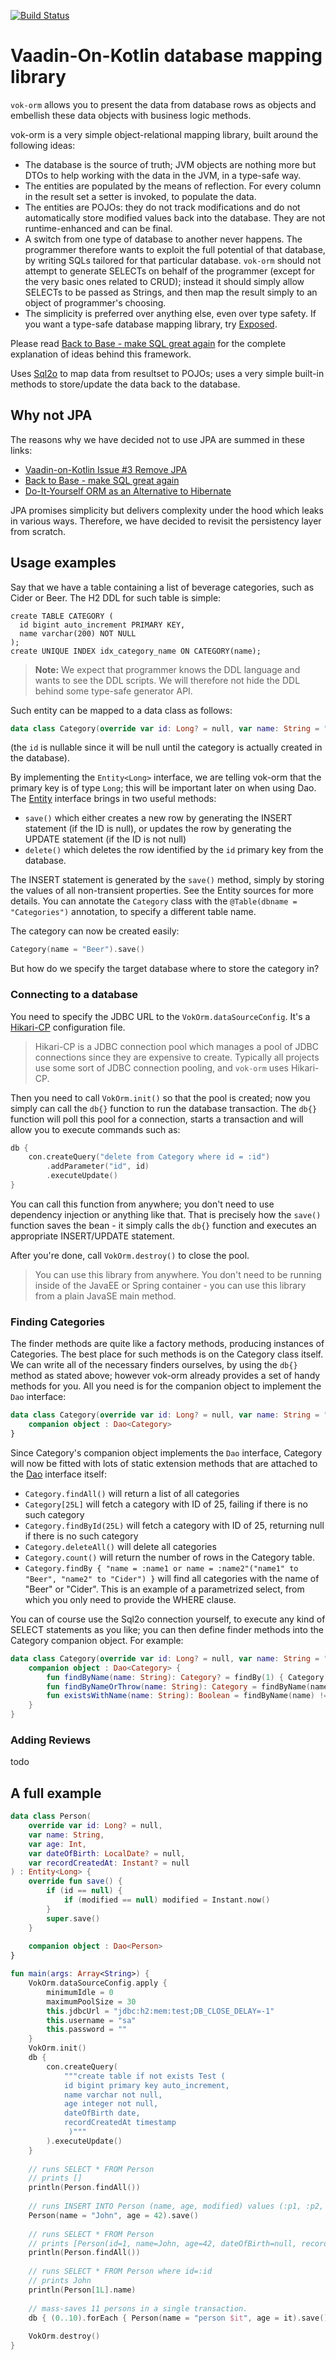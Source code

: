 [![Build Status](https://travis-ci.org/mvysny/vok-orm.svg?branch=master)](https://travis-ci.org/mvysny/vok-orm)

# Vaadin-On-Kotlin database mapping library

`vok-orm` allows you to present the data from database rows as objects and embellish these data objects with business logic methods.

vok-orm is a very simple object-relational mapping library, built around the following ideas:

* The database is the source of truth; JVM objects are nothing more but DTOs to help working with the data in the JVM, in a type-safe way.
* The entities are populated by the means of reflection. For every column in the result set a setter is invoked, to populate the data.
* The entities are POJOs: they do not track modifications and do not automatically store modified values back into the database. They are not runtime-enhanced and can be final.
* A switch from one type of database to another never happens. The programmer therefore wants to exploit the full potential of that database, by writing SQLs tailored for that particular database.
  `vok-orm` should not attempt to generate SELECTs on behalf of the programmer (except for the very basic ones related to CRUD);
  instead it should simply allow SELECTs to be passed as Strings, and then map the result simply to an object of programmer's choosing.
* The simplicity is preferred over anything else, even over type safety. If you want a type-safe database mapping library,
  try [Exposed](https://github.com/JetBrains/Exposed).

Please read [Back to Base - make SQL great again](http://mavi.logdown.com/posts/5771422)
for the complete explanation of ideas behind this framework.

Uses [Sql2o](https://www.sql2o.org/) to map data from resultset to POJOs; uses a very simple built-in methods to store/update the data back to the database.

## Why not JPA

The reasons why we have decided not to use JPA are summed in these links:

* [Vaadin-on-Kotlin Issue #3 Remove JPA](https://github.com/mvysny/vaadin-on-kotlin/issues/3)
* [Back to Base - make SQL great again](http://mavi.logdown.com/posts/5771422)
* [Do-It-Yourself ORM as an Alternative to Hibernate](https://blog.philipphauer.de/do-it-yourself-orm-alternative-hibernate-drawbacks/)

JPA promises simplicity but delivers complexity under the hood which leaks in various ways. Therefore, we have decided to revisit the persistency layer from scratch.

## Usage examples

Say that we have a table containing a list of beverage categories, such as Cider or Beer. The H2 DDL for such table is simple:

```sql92
create TABLE CATEGORY (
  id bigint auto_increment PRIMARY KEY,
  name varchar(200) NOT NULL
);
create UNIQUE INDEX idx_category_name ON CATEGORY(name);
```

> **Note:** We expect that programmer knows the DDL language and wants to see the DDL scripts.
We will therefore not hide the DDL behind some type-safe generator API.

Such entity can be mapped to a data class as follows:
```kotlin
data class Category(override var id: Long? = null, var name: String = "") : Entity<Long>
```
(the `id` is nullable since it will be null until the category is actually created in the database).

By implementing the `Entity<Long>` interface, we are telling vok-orm that the primary key is of type `Long`; this will be important later on when using Dao.
The [Entity](src/main/kotlin/com/github/vokorm/Mapping.kt) interface brings in two useful methods:

* `save()` which either creates a new row by generating the INSERT statement (if the ID is null), or updates the row by generating the UPDATE statement (if the ID is not null)
* `delete()` which deletes the row identified by the `id` primary key from the database.

The INSERT statement is generated by the `save()` method, simply by storing the values of all non-transient properties. See the Entity sources for more details.
You can annotate the `Category` class with the `@Table(dbname = "Categories")` annotation, to specify a different table name.

The category can now be created easily:

```kotlin
Category(name = "Beer").save()
```

But how do we specify the target database where to store the category in? 

### Connecting to a database

You need to specify the JDBC URL
to the `VokOrm.dataSourceConfig`. It's a [Hikari-CP](https://brettwooldridge.github.io/HikariCP/) configuration file.

> Hikari-CP is a JDBC connection pool which manages a pool of JDBC connections since they are expensive to create. Typically all projects
use some sort of JDBC connection pooling, and `vok-orm` uses Hikari-CP.

Then you need to call `VokOrm.init()` so that the pool is created; now you simply can call the `db{}` function to run the
database transaction. The `db{}` function will poll this pool for a connection, starts a transaction and will allow you to execute commands such as:

```kotlin
db {
    con.createQuery("delete from Category where id = :id")
        .addParameter("id", id)
        .executeUpdate()
}
```

You can call this function from anywhere; you don't need to use dependency injection or anything like that.
That is precisely how the `save()` function saves the bean - it simply calls the `db{}` function and executes
an appropriate INSERT/UPDATE statement.

After you're done, call `VokOrm.destroy()` to close the pool.

> You can use this library from anywhere. You don't need to be running inside of the JavaEE or Spring container -
you can use this library from a plain JavaSE main method.

### Finding Categories

The finder methods are quite like a factory methods, producing instances of Categories. The best place for such
methods is on the Category class itself. We can write all of the necessary finders ourselves, by using the `db{}`
method as stated above; however vok-orm already provides a set of handy methods for you. All you need
is for the companion object to implement the `Dao` interface:

```kotlin
data class Category(override var id: Long? = null, var name: String = "") : Entity<Long> {
    companion object : Dao<Category>
}
```

Since Category's companion object implements the `Dao` interface, Category will now be fitted with lots of static extension methods
that are attached to the [Dao](src/main/kotlin/com/github/vokorm/Dao.kt) interface itself:

* `Category.findAll()` will return a list of all categories
* `Category[25L]` will fetch a category with ID of 25, failing if there is no such category
* `Category.findById(25L)` will fetch a category with ID of 25, returning null if there is no such category
* `Category.deleteAll()` will delete all categories
* `Category.count()` will return the number of rows in the Category table.
* `Category.findBy { "name = :name1 or name = :name2"("name1" to "Beer", "name2" to "Cider") }` will find all categories with the name of "Beer" or "Cider".
  This is an example of a parametrized select, from which you only need to provide the WHERE clause.

You can of course use the Sql2o connection yourself, to execute any kind of SELECT statements as you like; you can then
define finder methods into the Category companion object. For example:

```kotlin
data class Category(override var id: Long? = null, var name: String = "") : Entity<Long> {
    companion object : Dao<Category> {
        fun findByName(name: String): Category? = findBy(1) { Category::name eq name } .firstOrNull()
        fun findByNameOrThrow(name: String): Category = findByName(name) ?: throw IllegalArgumentException("No category named $name")
        fun existsWithName(name: String): Boolean = findByName(name) != null
    }
}
```  

### Adding Reviews

todo

## A full example

```kotlin
data class Person(
    override var id: Long? = null,
    var name: String,
    var age: Int,
    var dateOfBirth: LocalDate? = null,
    var recordCreatedAt: Instant? = null
) : Entity<Long> {
    override fun save() {
        if (id == null) {
            if (modified == null) modified = Instant.now()
        }
        super.save()
    }
    
    companion object : Dao<Person>
}

fun main(args: Array<String>) {
    VokOrm.dataSourceConfig.apply {
        minimumIdle = 0
        maximumPoolSize = 30
        this.jdbcUrl = "jdbc:h2:mem:test;DB_CLOSE_DELAY=-1"
        this.username = "sa"
        this.password = ""
    }
    VokOrm.init()
    db {
        con.createQuery(
            """create table if not exists Test (
            id bigint primary key auto_increment,
            name varchar not null,
            age integer not null,
            dateOfBirth date,
            recordCreatedAt timestamp
             )"""
        ).executeUpdate()
    }
    
    // runs SELECT * FROM Person
    // prints []
    println(Person.findAll())
    
    // runs INSERT INTO Person (name, age, modified) values (:p1, :p2, :p3)
    Person(name = "John", age = 42).save()
    
    // runs SELECT * FROM Person
    // prints [Person(id=1, name=John, age=42, dateOfBirth=null, recordCreatedAt=2011-12-03T10:15:30Z)]
    println(Person.findAll())
    
    // runs SELECT * FROM Person where id=:id
    // prints John
    println(Person[1L].name)
    
    // mass-saves 11 persons in a single transaction.
    db { (0..10).forEach { Person(name = "person $it", age = it).save() } }
    
    VokOrm.destroy()
}
```
